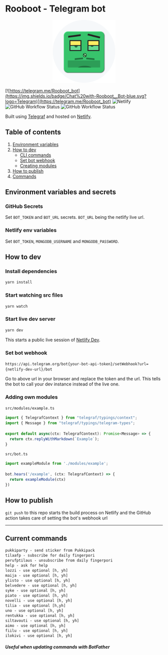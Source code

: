 # Rooboot - Telegram bot

[<p align="center"><img width="200" src="./docs/images/logo.png"></p>](./docs/images/logo.png)

[![https://telegram.me/Rooboot_bot](https://img.shields.io/badge/Chat%20with-Rooboot__Bot-blue.svg?logo=Telegram)](https://telegram.me/Rooboot_bot)
![Netlify](https://img.shields.io/netlify/cecd4c8e-d256-43a5-97e9-9d225157ef34?label=build&logo=Netlify)
![GitHub Workflow Status](https://img.shields.io/github/workflow/status/matias-kovero/rooboot-bot/Set%20Webhook?label=Set%20Webhook&logo=Github)
![GitHub Workflow Status](https://img.shields.io/github/workflow/status/matias-kovero/rooboot-bot/Daily%20comic?label=Daily%20Comic&logo=Github)

Built using [Telegraf](https://telegraf.js.org/) and hosted on [Netlify](https://www.netlify.com/).

## Table of contents
1. [Environment variables](#Environment-variables-and-secrets)
2. [How to dev](#How-to-dev)
    - [CLI commands](#Install-dependencies)
    - [Set bot webhook](#Set-bot-webhook)
    - [Creating modules](#Adding-own-modules)
3. [How to publish](#How-to-publish)
4. [Commands](#Current-commands)

## Environment variables and secrets

### GitHub Secrets

Set `BOT_TOKEN` and `BOT_URL` secrets. `BOT_URL` being the netlify live url.

### Netlify env variables

Set `BOT_TOKEN`, `MONGODB_USERNAME` and `MONGODB_PASSWORD`.

## How to dev

### Install dependencies

```bash
yarn install
```

### Start watching src files
```bash
yarn watch
```

### Start live dev server

```bash
yarn dev
```

This starts a public live session of [Netlify Dev](https://github.com/netlify/cli/blob/master/docs/netlify-dev.md).

### Set bot webhook

`https://api.telegram.org/bot{your-bot-api-token}/setWebhook?url={netlify-dev-url}/bot`

Go to above url in your browser and replace the token and the url. This tells the bot to call your dev instance instead of the live one.

### Adding own modules

`src/modules/example.ts`
```ts
import { TelegrafContext } from "telegraf/typings/context";
import { Message } from "telegraf/typings/telegram-types";

export default async(ctx: TelegrafContext): Promise<Message> => {
  return ctx.replyWithMarkdown(`Example`);
}
```

`src/bot.ts`
```ts
import exampleModule from './modules/example';

bot.hears('/example', (ctx: TelegrafContext) => {
  return exampleModule(ctx)
})
```

## How to publish
`git push` to this repo starts the build process on Netlify and the GitHub action takes care of setting the bot's webhook url
___

## Current commands
```
pukkiparty - send sticker from Pukkipack
tilaafp - subscribe for daily fingerpori
perufptilaus - unsubscribe from daily fingerpori
help - ask for help
lozzi - use optional [h, yh] 
maija - use optional [h, yh]
ylisto - use optional [h, yh]
belvedere - use optional [h, yh]
syke - use optional [h, yh]
piato - use optional [h, yh]
novelli - use optional [h, yh]
tilia - use optional [h,yh]
uno - use optional [h, yh]
rentukka - use optional [h, yh]
siltavouti - use optional [h, yh]
aimo - use optional [h, yh]
fiilu - use optional [h, yh]
ilokivi - use optional [h, yh]
```
##### Useful when updating commands with BotFather
